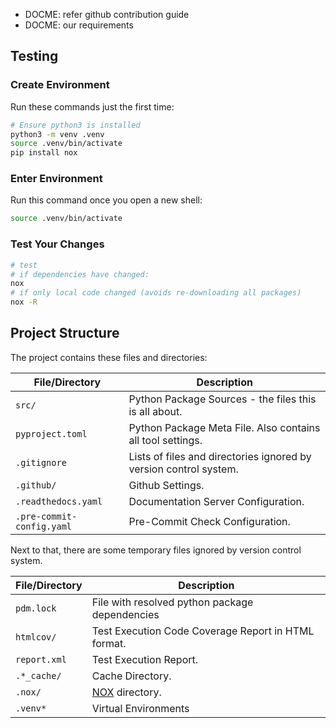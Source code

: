 * DOCME: refer github contribution guide
* DOCME: our requirements

## Testing

### Create Environment

Run these commands just the first time:

```bash
# Ensure python3 is installed
python3 -m venv .venv
source .venv/bin/activate
pip install nox
```

### Enter Environment

Run this command once you open a new shell:

```bash
source .venv/bin/activate
```

### Test Your Changes

```bash
# test
# if dependencies have changed:
nox
# if only local code changed (avoids re-downloading all packages)
nox -R
```

## Project Structure

The project contains these files and directories:

| File/Directory | Description |
|---|---|
| `src/` | Python Package Sources - the files this is all about. |
| `pyproject.toml` | Python Package Meta File. Also contains all tool settings. |
| `.gitignore` | Lists of files and directories ignored by version control system. |
| `.github/` | Github Settings. |
| `.readthedocs.yaml` | Documentation Server Configuration. |
| `.pre-commit-config.yaml` | Pre-Commit Check Configuration. |

Next to that, there are some temporary files ignored by version control system.

| File/Directory | Description |
|---|---|
| `pdm.lock` | File with resolved python package dependencies |
| `htmlcov/` | Test Execution Code Coverage Report in HTML format. |
| `report.xml` | Test Execution Report. |
| `.*_cache/` | Cache Directory. |
| `.nox/` | [NOX](https://nox.thea.codes/en/stable/) directory. |
| `.venv*` | Virtual Environments |


